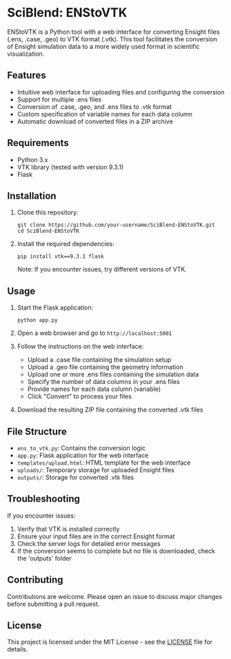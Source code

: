 # SciBlend: ENStoVTK

ENStoVTK is a Python tool with a web interface for converting Ensight files (.ens, .case, .geo) to VTK format (.vtk). This tool facilitates the conversion of Ensight simulation data to a more widely used format in scientific visualization.

## Features

- Intuitive web interface for uploading files and configuring the conversion
- Support for multiple .ens files
- Conversion of .case, .geo, and .ens files to .vtk format
- Custom specification of variable names for each data column
- Automatic download of converted files in a ZIP archive

## Requirements

- Python 3.x
- VTK library (tested with version 9.3.1)
- Flask

## Installation

1. Clone this repository:
   ```
   git clone https://github.com/your-username/SciBlend-ENStoVTK.git
   cd SciBlend-ENStoVTK
   ```

2. Install the required dependencies:
   ```
   pip install vtk==9.3.1 flask
   ```

   Note: If you encounter issues, try different versions of VTK.

## Usage

1. Start the Flask application:
   ```
   python app.py
   ```

2. Open a web browser and go to `http://localhost:5001`

3. Follow the instructions on the web interface:
   - Upload a .case file containing the simulation setup
   - Upload a .geo file containing the geometry information
   - Upload one or more .ens files containing the simulation data
   - Specify the number of data columns in your .ens files
   - Provide names for each data column (variable)
   - Click "Convert" to process your files

4. Download the resulting ZIP file containing the converted .vtk files

## File Structure

- `ens_to_vtk.py`: Contains the conversion logic
- `app.py`: Flask application for the web interface
- `templates/upload.html`: HTML template for the web interface
- `uploads/`: Temporary storage for uploaded Ensight files
- `outputs/`: Storage for converted .vtk files

## Troubleshooting

If you encounter issues:
1. Verify that VTK is installed correctly
2. Ensure your input files are in the correct Ensight format
3. Check the server logs for detailed error messages
4. If the conversion seems to complete but no file is downloaded, check the 'outputs' folder

## Contributing

Contributions are welcome. Please open an issue to discuss major changes before submitting a pull request.

## License

This project is licensed under the MIT License - see the [LICENSE](LICENSE) file for details.